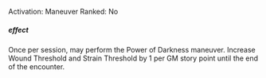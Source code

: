 Activation: Maneuver
Ranked: No
##### effect
Once per session, may perform the Power of
Darkness maneuver. Increase Wound
Threshold and Strain Threshold by 1 per GM
story point until the end of the encounter.